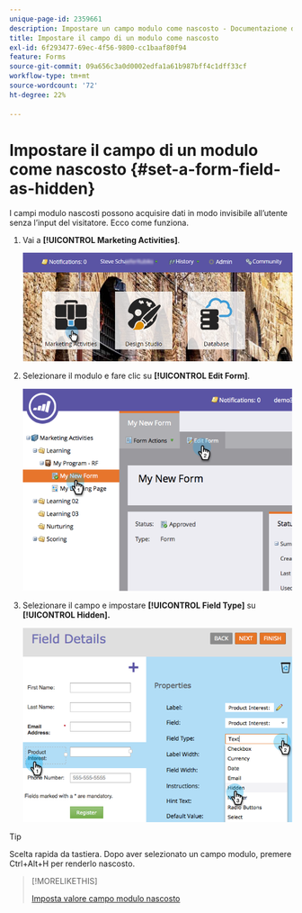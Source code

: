 ```yaml
---
unique-page-id: 2359661
description: Impostare un campo modulo come nascosto - Documentazione di Marketo - Documentazione del prodotto
title: Impostare il campo di un modulo come nascosto
exl-id: 6f293477-69ec-4f56-9800-cc1baaf80f94
feature: Forms
source-git-commit: 09a656c3a0d0002edfa1a61b987bff4c1dff33cf
workflow-type: tm+mt
source-wordcount: '72'
ht-degree: 22%

---
```


# Impostare il campo di un modulo come nascosto {#set-a-form-field-as-hidden}

I campi modulo nascosti possono acquisire dati in modo invisibile all’utente senza l’input del visitatore. Ecco come funziona.

1. Vai a **[!UICONTROL Marketing Activities]**.

   ![](assets/login-marketing-activities-3.png)

1. Selezionare il modulo e fare clic su **[!UICONTROL Edit Form]**.

   ![](assets/image2014-9-15-12-3a58-3a47.png)

1. Selezionare il campo e impostare **[!UICONTROL Field Type]** su **[!UICONTROL Hidden].**

   ![](assets/image2014-9-15-12-3a58-3a56.png)

>[!TIP]
>
>Scelta rapida da tastiera. Dopo aver selezionato un campo modulo, premere Ctrl+Alt+H per renderlo nascosto.

>[!MORELIKETHIS]
>
>[Imposta valore campo modulo nascosto](/help/marketo/product-docs/demand-generation/forms/form-fields/set-a-hidden-form-field-value.md)
